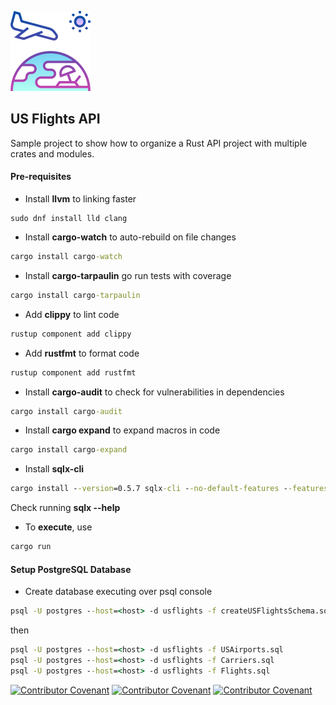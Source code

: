 ![US Flights](assets/travel.png)

## US Flights API    

Sample project to show how to organize a Rust API project with multiple crates and modules.

#### Pre-requisites
* Install **llvm** to linking faster
```
sudo dnf install lld clang
```
* Install **cargo-watch** to auto-rebuild on file changes
```cmd
cargo install cargo-watch
```
* Install **cargo-tarpaulin** go run tests with coverage
```cmd
cargo install cargo-tarpaulin
``` 
* Add **clippy** to lint code
```cmd
rustup component add clippy
```
* Add **rustfmt** to format code
```cmd
rustup component add rustfmt
```
* Install **cargo-audit** to check for vulnerabilities in dependencies
```cmd
cargo install cargo-audit
```
* Install **cargo expand** to expand macros in code
```cmd
cargo install cargo-expand
```
* Install **sqlx-cli**
```cmd
cargo install --version=0.5.7 sqlx-cli --no-default-features --features postgres
```
Check running **sqlx --help** 

* To **execute**, use
```cmd
cargo run
```

#### Setup PostgreSQL Database

* Create database executing over psql console
```cmd
psql -U postgres --host=<host> -d usflights -f createUSFlightsSchema.sql
```
then
```cmd
psql -U postgres --host=<host> -d usflights -f USAirports.sql
psql -U postgres --host=<host> -d usflights -f Carriers.sql
psql -U postgres --host=<host> -d usflights -f Flights.sql
```



[![Contributor Covenant](https://img.shields.io/badge/Contributor%20Covenant-v2.0%20adopted-ff69b4.svg)](code_of_conduct_EN.md)
[![Contributor Covenant](https://img.shields.io/badge/Contributor%20Covenant-v2.0%20adopted-ff69b4.svg)](code_of_conduct_ES.md)
[![Contributor Covenant](https://img.shields.io/badge/Contributor%20Covenant-v2.0%20adopted-ff69b4.svg)](code_of_conduct_CA.md) 

